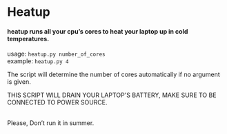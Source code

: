 <h1><a id="Heatup_0"></a>Heatup</h1>
<h4><a id="heatup_runs_all_your_cpus_cores_to_heat_your_laptop_up_in_cold_temperatures_1"></a>heatup runs all your cpu’s cores to heat your laptop up in cold temperatures.</h4>
<p>usage: <code>heatup.py number_of_cores</code><br>
example: <code>heatup.py 4</code></p>
<p>The script will determine the number of cores automatically if no argument is given.<br> <p>THIS SCRIPT WILL DRAIN YOUR LAPTOP'S BATTERY, MAKE SURE TO BE CONNECTED TO POWER SOURCE.</P><BR>
Please, Don’t run it in summer.</p>
